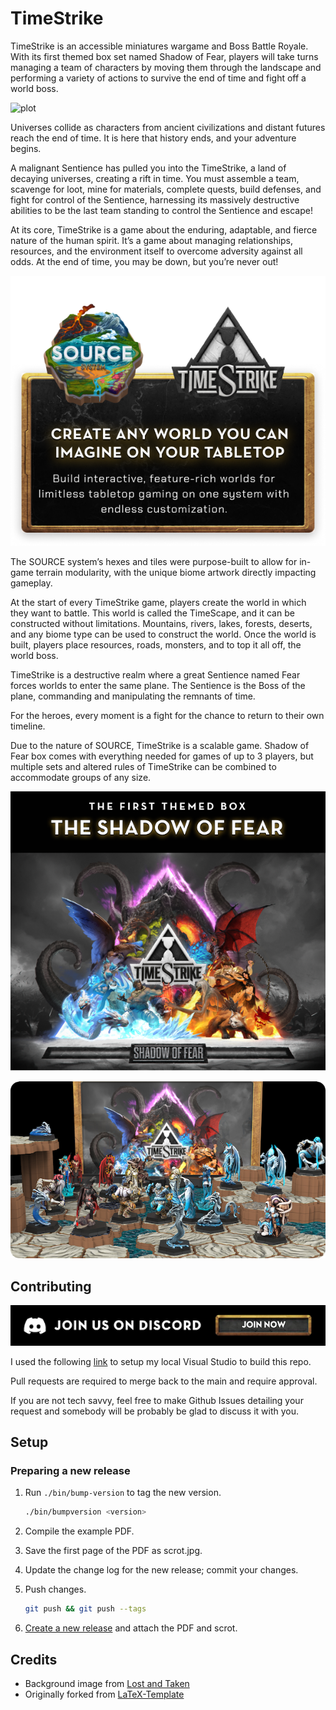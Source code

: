 # TimeStrike

TimeStrike is an accessible miniatures wargame and Boss Battle Royale. With its first themed box set named Shadow of Fear, players will take turns managing a team of characters by moving them through the landscape and performing a variety of actions to survive the end of time and fight off a world boss.

![plot](./img/map.gif)

Universes collide as characters from ancient civilizations and distant futures reach the end of time. It is here that history ends, and your adventure begins. 

A malignant Sentience has pulled you into the TimeStrike, a land of decaying universes, creating a rift in time. You must assemble a team, scavenge for loot, mine for materials, complete quests, build defenses, and fight for control of the Sentience, harnessing its massively destructive abilities to be the last team standing to control the Sentience and escape! 

At its core, TimeStrike is a game about the enduring, adaptable, and fierce nature of the human spirit. It’s a game about managing relationships, resources, and the environment itself to overcome adversity against all odds. At the end of time, you may be down, but you’re never out!


![minis](./img/source_ts_banner.png)


The SOURCE system’s hexes and tiles were purpose-built to allow for in-game terrain modularity, with the unique biome artwork directly impacting gameplay.

At the start of every TimeStrike game, players create the world in which they want to battle. This world is called the TimeScape, and it can be constructed without limitations. Mountains, rivers, lakes, forests, deserts, and any biome type can be used to construct the world.  Once the world is built, players place resources, roads, monsters, and to top it all off, the world boss.

TimeStrike is a destructive realm where a great Sentience named Fear forces worlds to enter the same plane. The Sentience is the Boss of the plane, commanding and manipulating the remnants of time.

For the heroes, every moment is a fight for the chance to return to their own timeline.

Due to the nature of SOURCE, TimeStrike is a scalable game. Shadow of Fear box comes with everything needed for games of up to 3 players, but multiple sets and altered rules of TimeStrike can be combined to accommodate groups of any size.

![firstbox](./img/firstbox.png)

![minis](./img/minis.png)

## Contributing
[![discord](./img/discord.png)](https://discord.gg/adventuretogether)

I used the following [link](https://www.geekering.com/programming-languages/filipesalgueiro/how-to-write-latex-documents-using-visual-studio-code/) to setup my local Visual Studio to build this repo.

Pull requests are required to merge back to the main and require approval.

If you are not tech savvy, feel free to make Github Issues detailing your request and somebody will be probably be glad to discuss it with you.

## Setup

### Preparing a new release

1. Run `./bin/bump-version` to tag the new version.

    ```sh
    ./bin/bumpversion <version>
    ```

2. Compile the example PDF.
3. Save the first page of the PDF as scrot.jpg.
4. Update the change log for the new release; commit your changes.
5. Push changes.

    ```sh
    git push && git push --tags
    ```

6. [Create a new release](https://help.github.com/articles/creating-releases/) and attach the PDF and scrot.

## Credits

* Background image from [Lost and Taken](https://lostandtaken.com/)
* Originally forked from [LaTeX-Template](https://github.com/rpgtex/DND-5e-LaTeX-Template)